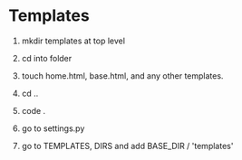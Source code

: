 # Templates

1. mkdir templates at top level
2. cd into folder
3. touch home.html, base.html, and any other templates.
4. cd ..
5. code . 

6. go to settings.py
7. go to TEMPLATES, DIRS and add BASE_DIR / 'templates'